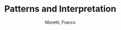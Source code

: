 ---
type: 'article'
pubkey: 'LLP15'
author: 'Moretti, Franco'
title: '15. Patterns and Interpretation'
publisher: 'Stanford Literary Lab'
url:
year: 2017
project:
pamphlet:
  image: "/assets/images/p15.png"
  pdf: "https://litlab.stanford.edu/LiteraryLabPamphlet15.pdf"
  pubdate: 2017-09-01
  blurb: "One thing for sure: digitization has completely changed the literary archive."
---